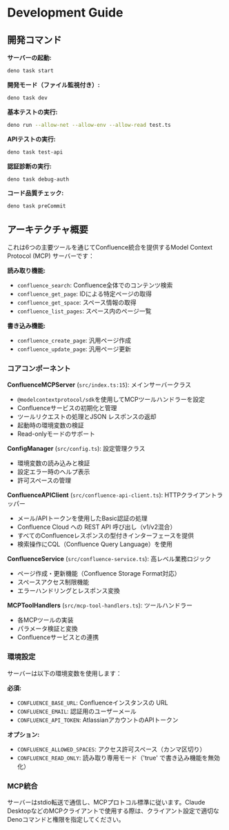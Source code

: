 # Development Guide

## 開発コマンド

**サーバーの起動:**

```bash
deno task start
```

**開発モード（ファイル監視付き）:**

```bash
deno task dev
```

**基本テストの実行:**

```bash
deno run --allow-net --allow-env --allow-read test.ts
```

**APIテストの実行:**

```bash
deno task test-api
```

**認証診断の実行:**

```bash
deno task debug-auth
```

**コード品質チェック:**

```bash
deno task preCommit
```

## アーキテクチャ概要

これは6つの主要ツールを通じてConfluence統合を提供するModel Context Protocol
(MCP) サーバーです：

**読み取り機能:**

- `confluence_search`: Confluence全体でのコンテンツ検索
- `confluence_get_page`: IDによる特定ページの取得
- `confluence_get_space`: スペース情報の取得
- `confluence_list_pages`: スペース内のページ一覧

**書き込み機能:**

- `confluence_create_page`: 汎用ページ作成
- `confluence_update_page`: 汎用ページ更新

### コアコンポーネント

**ConfluenceMCPServer** (`src/index.ts:15`): メインサーバークラス

- `@modelcontextprotocol/sdk`を使用してMCPツールハンドラーを設定
- Confluenceサービスの初期化と管理
- ツールリクエストの処理とJSON レスポンスの返却
- 起動時の環境変数の検証
- Read-onlyモードのサポート

**ConfigManager** (`src/config.ts`): 設定管理クラス

- 環境変数の読み込みと検証
- 設定エラー時のヘルプ表示
- 許可スペースの管理

**ConfluenceAPIClient** (`src/confluence-api-client.ts`):
HTTPクライアントラッパー

- メール/APIトークンを使用したBasic認証の処理
- Confluence Cloud への REST API 呼び出し（v1/v2混合）
- すべてのConfluenceレスポンスの型付きインターフェースを提供
- 検索操作にCQL（Confluence Query Language）を使用

**ConfluenceService** (`src/confluence-service.ts`): 高レベル業務ロジック

- ページ作成・更新機能（Confluence Storage Format対応）
- スペースアクセス制限機能
- エラーハンドリングとレスポンス変換

**MCPToolHandlers** (`src/mcp-tool-handlers.ts`): ツールハンドラー

- 各MCPツールの実装
- パラメータ検証と変換
- Confluenceサービスとの連携

### 環境設定

サーバーは以下の環境変数を使用します：

**必須:**

- `CONFLUENCE_BASE_URL`: Confluenceインスタンスの URL
- `CONFLUENCE_EMAIL`: 認証用のユーザーメール
- `CONFLUENCE_API_TOKEN`: AtlassianアカウントのAPIトークン

**オプション:**

- `CONFLUENCE_ALLOWED_SPACES`: アクセス許可スペース（カンマ区切り）
- `CONFLUENCE_READ_ONLY`: 読み取り専用モード（'true' で書き込み機能を無効化）

### MCP統合

サーバーはstdio転送で通信し、MCPプロトコル標準に従います。Claude
DesktopなどのMCPクライアントで使用する際は、クライアント設定で適切なDenoコマンドと権限を指定してください。
